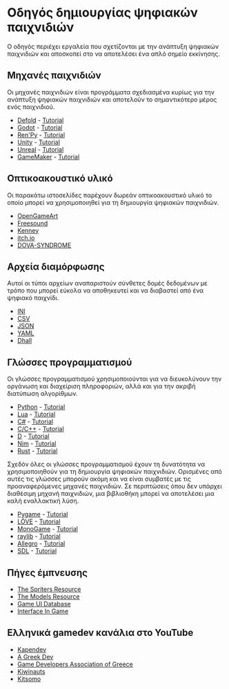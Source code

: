 # Οδηγός δημιουργίας ψηφιακών παιχνιδιών

Ο οδηγός περιέχει εργαλεία που σχετίζονται με την ανάπτυξη ψηφιακών παιχνιδιών
και αποσκοπεί στο να αποτελέσει ένα απλό σημείο εκκίνησης.

## Μηχανές παιχνιδιών

Οι μηχανές παιχνιδιών είναι προγράμματα σχεδιασμένα κυρίως για την ανάπτυξη ψηφιακών παιχνιδιών
και αποτελούν το σημαντικότερο μέρος ενός παιχνιδιού.

* [Defold](https://defold.com/) - [Tutorial](https://youtu.be/Ri2KStY-mfE?si=b0rsSW_WBq_mX742)
* [Godot](https://godotengine.org/) - [Tutorial](https://youtu.be/S8lMTwSRoRg?si=NBxWnm6Uq9Hz7JMX)
* [Ren'Py](https://www.renpy.org/) - [Tutorial](https://youtu.be/C3Ldd-5PKCw?si=IAYPjq_vks-bfBo1)
* [Unity](https://unity.com/) - [Tutorial](https://youtu.be/XtQMytORBmM?si=piFWN3EBLNBbIlMX)
* [Unreal](https://www.unrealengine.com/en-US) - [Tutorial](https://youtu.be/nvruYLgjKkk?si=BgGhMlXytGk8d9Nc)
* [GameMaker](https://gamemaker.io/en) - [Tutorial](https://youtu.be/nBCDzE9MDbk?si=BgJTOFqQzFoQ4Uqd)

## Οπτικοακουστικό υλικό

Οι παρακάτω ιστοσελίδες παρέχουν δωρεάν οπτικοακουστικό υλικό
το οποίο μπορεί να χρησιμοποιηθεί για τη δημιουργία ψηφιακών παιχνιδιών.

* [OpenGameArt](https://opengameart.org/)
* [Freesound](https://freesound.org/)
* [Kenney](https://www.kenney.nl/)
* [itch.io](https://itch.io/game-assets)
* [DOVA-SYNDROME](https://dova-s.jp/EN/)

## Αρχεία διαμόρφωσης

Αυτοί οι τύποι αρχείων αναπαριστούν σύνθετες δομές δεδομένων
με τρόπο που μπορεί εύκολα να αποθηκευτεί και να διαβαστεί από ένα ψηφιακό παιχνίδι.

* [ΙΝΙ](https://en.wikipedia.org/wiki/INI_file)
* [CSV](https://en.wikipedia.org/wiki/Comma-separated_values)
* [JSON](https://en.wikipedia.org/wiki/JSON)
* [YAML](https://en.wikipedia.org/wiki/YAML)
* [Dhall](https://dhall-lang.org/)

## Γλώσσες προγραμματισμού

Οι γλώσσες προγραμματισμού χρησιμοποιούνται για να διευκολύνουν την οργάνωση και διαχείριση πληροφοριών,
αλλά και για την ακριβή διατύπωση αλγορίθμων.

* [Python](https://www.python.org/) - [Tutorial](https://youtu.be/rfscVS0vtbw?si=cfLsGVGiqCjZSK7e)
* [Lua](https://www.lua.org/) - [Tutorial](https://youtu.be/iMacxZQMPXs?si=wz-g8Jw7rEa58e-R)
* [C#](https://dotnet.microsoft.com/en-us/languages/csharp) - [Tutorial](https://youtu.be/M5ugY7fWydE?si=XE7oHm4x3di7dcy6)
* [C/C++](https://en.cppreference.com/w/c/language) - [Tutorial](https://youtu.be/LGOgNqkRMs0?si=60u573XNlxOFlTay)
* [D](https://dlang.org/) - [Tutorial](https://youtu.be/SpaBnkUHHuI?si=QbmtlHLzVY3gCcQa)
* [Nim](https://nim-lang.org/) - [Tutorial](https://youtu.be/5tVIsDYPClA?si=ztB3-DUh-cJy_slR)
* [Rust](https://www.rust-lang.org/) - [Tutorial](https://youtu.be/ygL_xcavzQ4?si=hBQfmtK6ane16k9r)

Σχεδόν όλες οι γλώσσες προγραμματισμού έχουν τη δυνατότητα να χρησιμοποιηθούν για τη δημιουργία ψηφιακών παιχνιδιών.
Ορισμένες από αυτές τις γλώσσες μπορούν ακόμη και να είναι συμβατές με τις προαναφερόμενες μηχανές παιχνιδιών.
Σε περιπτώσεις όπου δεν υπάρχει διαθέσιμη μηχανή παιχνιδιών, μια βιβλιοθήκη μπορεί να αποτελέσει μια καλή εναλλακτική λύση.

* [Pygame](https://www.pygame.org/wiki/GettingStarted) - [Tutorial](https://youtu.be/FfWpgLFMI7w?si=XmRIXNgXPRx80PLS)
* [LÖVE](https://love2d.org/) - [Tutorial](https://youtu.be/I549C6SmUnk?si=yB_t-421DEY7ZQuq)
* [MonoGame](https://monogame.net/) - [Tutorial](https://youtu.be/sPH-sNTSrhw?si=HTGKAFq0tUK4NU7y)
* [raylib](https://www.raylib.com/) - [Tutorial](https://youtu.be/-F6THkPkF2I?si=CUISsiIYMR_MjG1H)
* [Allegro](https://liballeg.org/) - [Tutorial](https://youtu.be/9Miq1KpK4ec?si=dxoyh82BLt3uaP3_)
* [SDL](https://www.libsdl.org/) - [Tutorial](https://youtu.be/QM4WW8hcsPU?si=K3DoVxDXth2Wh21e)

## Πήγες έμπνευσης

* [The Spriters Resource](https://www.spriters-resource.com/)
* [The Models Resource](https://www.models-resource.com/)
* [Game UI Database](https://www.gameuidatabase.com/)
* [Interface In Game](https://interfaceingame.com/)

## Ελληνικά gamedev κανάλια στο YouTube

* [Kapendev](https://youtube.com/@Kapendev?si=FgvNxnieMahVozkv)
* [A Greek Dev](https://www.youtube.com/@a_greek_dev)
* [Game Developers Association of Greece](https://youtube.com/@gamedevelopersassociationo866?si=awDqWFUfbZKP5ZXv)
* [Kiwinauts](https://www.youtube.com/@wearethekiwinauts)
* [Kitsomo](https://youtube.com/@Kitsomo?si=ffS6tkUb--JTIgTx)

